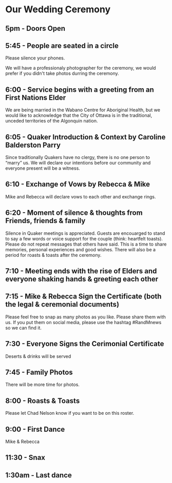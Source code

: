 # Our Wedding Ceremony

## 5pm - Doors Open

## 5:45 - People are seated in a circle 
Please silence your phones. 

We will have a professionaly photographer for the ceremony, we would prefer if you didn't take photos durring the ceremony. 

## 6:00 - Service begins with a greeting from an First Nations Elder

We are being married in the Wabano Centre for Aboriginal Health, but we would like to acknowledge that the City of Ottawa is in the traditional, unceded territories of the Algonquin nation.

## 6:05 - Quaker Introduction & Context by Caroline Balderston Parry

Since traditionally Quakers have no clergy, there is no one person to “marry” us. We will declare our intentions before our community and everyone present will be a witness. 

## 6:10 - Exchange of Vows by Rebecca & Mike

Mike and Rebecca will declare vows to each other and exchange rings.

## 6:20 - Moment of silence & thoughts from Friends, friends & family

Silence in Quaker meetings is appreciated. Guests are encouarged to stand to say a few words or voice support for the couple (think: heartfelt toasts).  Please do not repeat messages that others have said. This is a time to share memories, personal experiences and good wishes. There will also be a period for roasts & toasts after the ceremony. 

## 7:10 - Meeting ends with the rise of Elders and everyone shaking hands & greeting each other

## 7:15 - Mike & Rebecca Sign the Certificate (both the legal & ceremonial documents)

Please feel free to snap as many photos as you like. Please share them with us. If you put them on social media, please use the hashtag #RandMnews so we can find it. 

## 7:30 - Everyone Signs the Cerimonial Certificate 

Deserts & drinks will be served

## 7:45 - Family Photos

There will be more time for photos. 

## 8:00 - Roasts & Toasts

Please let Chad Nelson know if you want to be on this roster.

## 9:00 - First Dance

Mike & Rebecca

## 11:30 - Snax

## 1:30am - Last dance
